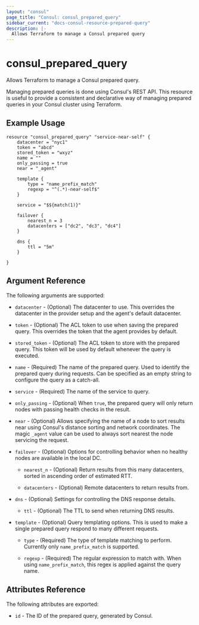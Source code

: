 ```yaml
---
layout: "consul"
page_title: "Consul: consul_prepared_query"
sidebar_current: "docs-consul-resource-prepared-query"
description: |-
  Allows Terraform to manage a Consul prepared query
---
```


# consul\_prepared\_query

Allows Terraform to manage a Consul prepared query.

Managing prepared queries is done using Consul's REST API. This resource is
useful to provide a consistent and declarative way of managing prepared
queries in your Consul cluster using Terraform.

## Example Usage

```
resource "consul_prepared_query" "service-near-self" {
    datacenter = "nyc1"
    token = "abcd"
    stored_token = "wxyz"
    name = ""
    only_passing = true
    near = "_agent"

    template {
        type = "name_prefix_match"
        regexp = "^(.*)-near-self$"
    }

    service = "$${match(1)}"

    failover {
        nearest_n = 3
        datacenters = ["dc2", "dc3", "dc4"]
    }

    dns {
        ttl = "5m"
    }

}
```

## Argument Reference

The following arguments are supported:

* `datacenter` - (Optional) The datacenter to use. This overrides the
  datacenter in the provider setup and the agent's default datacenter.

* `token` - (Optional) The ACL token to use when saving the prepared query.
  This overrides the token that the agent provides by default.

* `stored_token` - (Optional) The ACL token to store with the prepared
  query. This token will be used by default whenever the query is executed.

* `name` - (Required) The name of the prepared query. Used to identify
  the prepared query during requests. Can be specified as an empty string
  to configure the query as a catch-all.

* `service` - (Required) The name of the service to query.

* `only_passing` - (Optional) When `true`, the prepared query will only
  return nodes with passing health checks in the result.

* `near` - (Optional) Allows specifying the name of a node to sort results
  near using Consul's distance sorting and network coordinates. The magic
  `_agent` value can be used to always sort nearest the node servicing the
  request.

* `failover` - (Optional) Options for controlling behavior when no healthy
  nodes are available in the local DC.

  * `nearest_n` - (Optional) Return results from this many datacenters,
    sorted in ascending order of estimated RTT.

  * `datacenters` - (Optional) Remote datacenters to return results from.

* `dns` - (Optional) Settings for controlling the DNS response details.

  * `ttl` - (Optional) The TTL to send when returning DNS results.

* `template` - (Optional) Query templating options. This is used to make a
  single prepared query respond to many different requests.

  * `type` - (Required) The type of template matching to perform. Currently
    only `name_prefix_match` is supported.

  * `regexp` - (Required) The regular expression to match with. When using
    `name_prefix_match`, this regex is applied against the query name.

## Attributes Reference

The following attributes are exported:

* `id` - The ID of the prepared query, generated by Consul.
